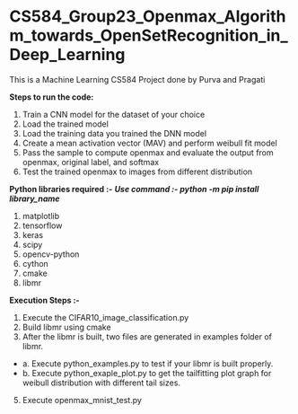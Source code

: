 # CS584_Group23_Openmax_Algorithm_towards_OpenSetRecognition_in_Deep_Learning
This is a Machine Learning CS584 Project done by Purva and Pragati

**Steps to run the code:**

1. Train a CNN model for the dataset of your choice
2. Load the trained model
3. Load the training data you trained the DNN model
4. Create a mean activation vector (MAV) and perform weibull fit model
5. Pass the sample to compute openmax and evaluate the output from openmax, original label, and softmax
6. Test the trained openmax to images from different distribution


**Python libraries required :-**
       _**Use command :- python -m pip install library_name**_
1. matplotlib
2. tensorflow
3. keras
4. scipy
5. opencv-python
6. cython
7. cmake
8. libmr


**Execution Steps :-**
1. Execute the CIFAR10_image_classification.py
2. Build libmr using cmake
3. After the libmr is built, two files are generated in examples folder of libmr.
  - a. Execute python_examples.py to test if your libmr is built properly.
  - b. Execute python_exaple_plot.py to get the tailfitting plot graph for weibull distribution with different tail sizes.
5. Execute openmax_mnist_test.py
